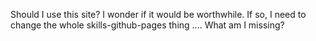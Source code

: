 Should I use this site?  I wonder if it would be worthwhile.  If so, I need to change the whole skills-github-pages thing ....
What am I missing?
